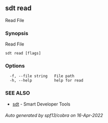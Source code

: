 ## sdt read

Read File

### Synopsis

Read File

```
sdt read [flags]
```

### Options

```
  -f, --file string   File path
  -h, --help          help for read
```

### SEE ALSO

* [sdt](sdt.md)	 - Smart Developer Tools

###### Auto generated by spf13/cobra on 16-Apr-2022
